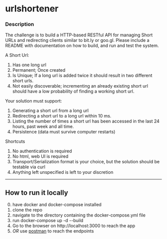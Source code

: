 # urlshortener

### Description

The challenge is to build a HTTP-based RESTful API for managing Short URLs and redirecting
clients similar to bit.ly or goo.gl.
Please include a README with documentation on how to build, and run and test the system. 

A Short Url:
1. Has one long url
2. Permanent; Once created
3. Is Unique; If a long url is added twice it should result in two different short urls.
4. Not easily discoverable; incrementing an already existing short url should have a low
probability of finding a working short url.

Your solution must support:
1. Generating a short url from a long url
2. Redirecting a short url to a long url within 10 ms.
3. Listing the number of times a short url has been accessed in the last 24 hours, past week and all time.
4. Persistence (data must survive computer restarts)

Shortcuts
1. No authentication is required
2. No html, web UI is required
3. Transport/Serialization format is your choice, but the solution should be testable via curl
4. Anything left unspecified is left to your discretion
---

## How to run it locally
0. have docker and docker-compose installed
1. clone the repo
2. navigate to the directory containing the docker-compose.yml file
3. run docker-compose up -d --build
4. Go to the browser on http://localhost:3000 to reach the app
4. _OR_ use [postman](https://www.getpostman.com/) to reach the endpoints
